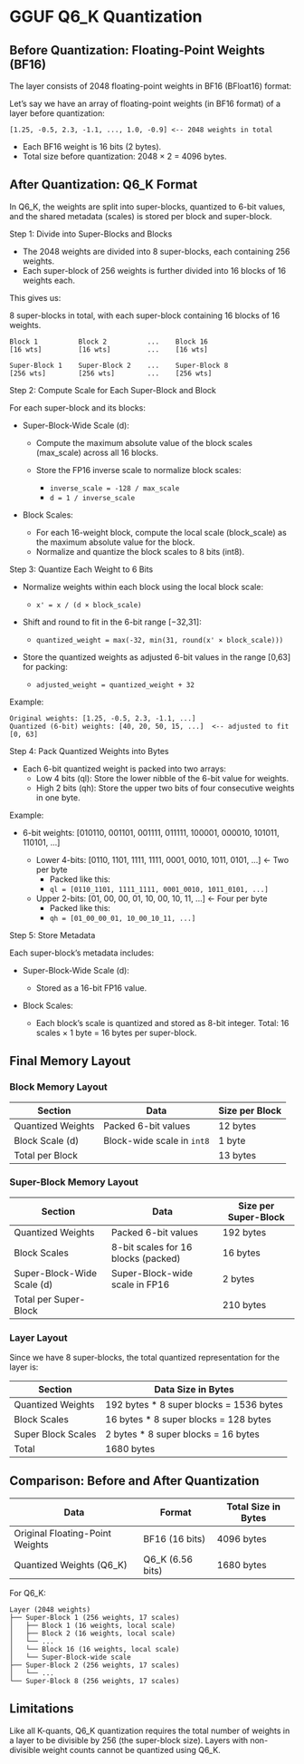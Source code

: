 # GGUF Q6_K Quantization

## Before Quantization: Floating-Point Weights (BF16)

The layer consists of 2048 floating-point weights in BF16 (BFloat16) format:

Let’s say we have an array of floating-point weights (in BF16 format) of a layer before quantization:

    [1.25, -0.5, 2.3, -1.1, ..., 1.0, -0.9] <-- 2048 weights in total

 * Each BF16 weight is 16 bits (2 bytes).
 * Total size before quantization: 2048 × 2 = 4096 bytes.

## After Quantization: Q6_K Format

In Q6_K, the weights are split into super-blocks, quantized to 6-bit values, and the shared metadata (scales) is stored per block and super-block.

Step 1: Divide into Super-Blocks and Blocks

* The 2048 weights are divided into 8 super-blocks, each containing 256 weights.
* Each super-block of 256 weights is further divided into 16 blocks of 16 weights each.

This gives us:

8 super-blocks in total, with each super-block containing 16 blocks of 16 weights.

    Block 1          Block 2          ...    Block 16
    [16 wts]         [16 wts]         ...    [16 wts]

    Super-Block 1    Super-Block 2    ...    Super-Block 8
    [256 wts]        [256 wts]        ...    [256 wts]

Step 2: Compute Scale for Each Super-Block and Block

For each super-block and its blocks:

* Super-Block-Wide Scale (d):
    * Compute the maximum absolute value of the block scales (max_scale) across all 16 blocks.
    * Store the FP16 inverse scale to normalize block scales:

        * `inverse_scale = -128 / max_scale`
        * `d = 1 / inverse_scale`

* Block Scales:
    * For each 16-weight block, compute the local scale (block_scale) as the maximum absolute value for the block.
    * Normalize and quantize the block scales to 8 bits (int8).

Step 3: Quantize Each Weight to 6 Bits

* Normalize weights within each block using the local block scale:

    * `x' = x / (d × block_scale)`

* Shift and round to fit in the 6-bit range [−32,31]:

    * `quantized_weight = max(-32, min(31, round(x' × block_scale)))`

* Store the quantized weights as adjusted 6-bit values in the range [0,63] for packing:

    * `adjusted_weight = quantized_weight + 32`

Example:

    Original weights: [1.25, -0.5, 2.3, -1.1, ...]
    Quantized (6-bit) weights: [40, 20, 50, 15, ...]  <-- adjusted to fit [0, 63]


Step 4: Pack Quantized Weights into Bytes

* Each 6-bit quantized weight is packed into two arrays:
    * Low 4 bits (ql): Store the lower nibble of the 6-bit value for weights.
    * High 2 bits (qh): Store the upper two bits of four consecutive weights in one byte.

Example:

 * 6-bit weights: [010110, 001101, 001111, 011111, 100001, 000010, 101011, 110101, ...]

    * Lower 4-bits: [0110, 1101, 1111, 1111, 0001, 0010, 1011, 0101, ...] <- Two per byte
        * Packed like this:
        * `ql = [0110_1101, 1111_1111, 0001_0010, 1011_0101, ...]`
    * Upper 2-bits: [01, 00, 00, 01, 10, 00, 10, 11, ...] <- Four per byte
        * Packed like this:
        * `qh = [01_00_00_01, 10_00_10_11, ...]`

Step 5: Store Metadata

Each super-block’s metadata includes:

 * Super-Block-Wide Scale (d):
    * Stored as a 16-bit FP16 value.

 * Block Scales:
    * Each block’s scale is quantized and stored as 8-bit integer.
Total: 16 scales × 1 byte = 16 bytes per super-block.

## Final Memory Layout

### Block Memory Layout
| Section |	Data |	Size per Block
|--------------|------------------------------------|------------|
| Quantized Weights |	Packed 6-bit values |	12 bytes |
| Block Scale (d) |	Block-wide scale in `int8` |	1 byte |
| Total per Block |		| 13 bytes |

### Super-Block Memory Layout
| Section |	Data |	Size per Super-Block
|--------------|------------------------------------|------------|
| Quantized Weights |	Packed 6-bit values |	192 bytes |
| Block Scales | 	8-bit scales for 16 blocks (packed) |	16 bytes |
| Super-Block-Wide Scale (d) |	Super-Block-wide scale in FP16 |	2 bytes |
| Total per Super-Block |		| 210 bytes |

### Layer Layout
Since we have 8 super-blocks, the total quantized representation for the layer is:

| Section |	Data Size in Bytes |
|--------------|------------------------------------|
| Quantized Weights |	192 bytes * 8 super blocks = 1536 bytes |
| Block Scales |	16 bytes * 8 super blocks = 128 bytes |
| Super Block Scales |	2 bytes * 8 super blocks = 16 bytes |
| Total  |	1680 bytes |


## Comparison: Before and After Quantization
| Data |	Format |	Total Size in Bytes|
|--------------|------------------------------------|------------|
| Original Floating-Point Weights |	BF16 (16 bits) |	4096 bytes|
| Quantized Weights (Q6_K) |	Q6_K (6.56 bits) |	1680 bytes

For Q6_K:

    Layer (2048 weights)
    ├── Super-Block 1 (256 weights, 17 scales)
    │   ├── Block 1 (16 weights, local scale)
    │   ├── Block 2 (16 weights, local scale)
    │   └── ...
    │   └── Block 16 (16 weights, local scale)
    │   └── Super-Block-wide scale
    ├── Super-Block 2 (256 weights, 17 scales)
    │   └── ...
    └── Super-Block 8 (256 weights, 17 scales)

## Limitations

Like all K-quants, Q6_K quantization requires the total number of weights in a layer to be divisible by 256 (the super-block size). Layers with non-divisible weight counts cannot be quantized using Q6_K.
